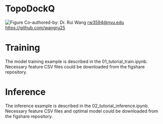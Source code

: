 # TopoDockQ
![Figure](./image/combine_all.jpg)
Co-authored-by: Dr. Rui Wang <rw3594@nyu.edu> <https://github.com/wangru25>

# Training
The model training example is described in the 01_tutorial_train.ipynb.
Necessary feature CSV files could be downloaded from the figshare repository. 

# Inference
The inference example is described in the 02_tutorial_inference.ipynb.
Necessary feature CSV files and optimal model could be downloaded from the figshare repository. 

